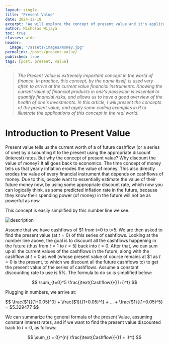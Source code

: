 ```yaml
---
layout: single
title: "Present Value"
date: 2024-12-18
excerpt: "We will explore the concept of present value and it's applications using R"
author: Nicholas Wijaya
toc: true
classes: wide
header: 
  image: "/assets/images/money.jpg"
permalink: /posts/present-value/
published: true
tags: [post, present, value]
---
```


<style>
  .page-header img {
    max-width: 100%; /* Adjust as needed */
    height: auto;    /* Maintain aspect ratio */
    width: 50%;      /* Example: Scale to 50% of the container's width */
    display: block;
    margin: 0 auto;  /* Center the image */
  }
</style>

> *The Present Value is extremely important concept in the world of finance. In practice, this concept, by the name itself, is used very often to arrive at the current value financial instruments. Knowing the current value of financial products in one's possesion is essential to quantify financial risks, and allows us to have a good overview of the health of one's investments. In this article, I will present the concepts of the present value, and apply some coding examples in R to illustrate the applications of this concept in the real world.*

# Introduction to Present Value

Present value tells us the current worth of a of future cashflow (or a series of one) by discounting it to the present using the appropriate discount (interest) rates. But why the concept of present value? Why discount the value of money? It all goes back to economics. The time concept of money tells us that yearly inflation erodes the value of money. This also directly erodes the value of every financial instrument that depends on cashflows of money. Due to this, people want to essentially estimate the value of their future money now, by using some appropriate discount rate, which now you can logically think, as some predicted inflation rate in the future, because they know their spending power (of money) in the future will not be as powerful as now.

This concept is easily simplified by this number line we see.

<img src="https://actuary492.github.io/assets/images/cf.png" alt="description">

Assume that we have cashflows of $1 from t=0 to t=5. We are then asked to find the present value (at $t=0$) of this series of cashflows. Looking at the number line above, the goal is to discount all the cashflows happening in the future (thus from $t=1$ to $t=5$) back into $t=0$. After that, we can sum up all the current values of the cashflows in the future, along with the cashflow at $t=0$ as well (whose present value of course remains at $1 as $t=0$ is the present, to which we discount all the future cashflows to) to get the present value of the series of cashflows. Assume a constant discounting rate to use is 5%. The formula to do so is simplified below:

$$
\sum_{t=0}^5 \frac{\text{Cashflow}}{(1+i)^t}
$$

Plugging in numbers, we arrive at:

$$
\frac{$1}{(1+0.05)^0} + \frac{$1}{(1+0.05)^1} + ... + \frac{$1}{(1+0.05)^5} = $5.329477
$$

We can summarize the general formula of the present Value, assuming constant interest rates, and if we want to find the present value discounted back to $t=0$, as follows:

$$
\sum_{t = 0}^{n} \frac{\text{Cashflow}}{(1 + i)^t}
$$


